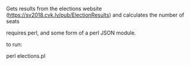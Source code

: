 Gets results from the elections website (https://sv2018.cvk.lv/pub/ElectionResults) and calculates the number of seats

requires perl, and some form of a perl JSON module.

to run:

perl elections.pl

